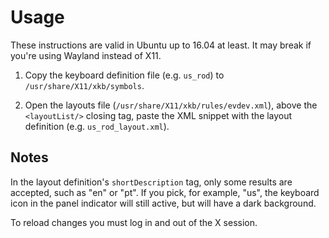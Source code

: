 Usage
=====

These instructions are valid in Ubuntu up to 16.04 at least. It may
break if you're using Wayland instead of X11.

 1. Copy the keyboard definition file (e.g. `us_rod`) to `/usr/share/X11/xkb/symbols`.
 
 2. Open the layouts file (`/usr/share/X11/xkb/rules/evdev.xml`), above the 
    `<layoutList/>` closing tag, paste the XML snippet with the layout definition
    (e.g. `us_rod_layout.xml`). 


Notes
-----

In the layout definition's `shortDescription` tag, only some results are accepted,
such as "en" or "pt". If you pick, for example, "us", the keyboard icon in the panel
indicator will still active, but will have a dark background.

To reload changes you must log in and out of the X session.
